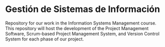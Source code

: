 # Gestión de Sistemas de Información
Repository for our work in the Information Systems Management course. This repository will host the development of the Project Management Software, Scrum-based Project Management System, and Version Control System for each phase of our project.
